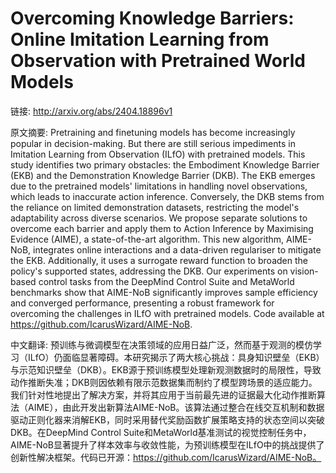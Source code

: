 # Overcoming Knowledge Barriers: Online Imitation Learning from Observation with Pretrained World Models

链接: http://arxiv.org/abs/2404.18896v1

原文摘要:
Pretraining and finetuning models has become increasingly popular in
decision-making. But there are still serious impediments in Imitation Learning
from Observation (ILfO) with pretrained models. This study identifies two
primary obstacles: the Embodiment Knowledge Barrier (EKB) and the Demonstration
Knowledge Barrier (DKB). The EKB emerges due to the pretrained models'
limitations in handling novel observations, which leads to inaccurate action
inference. Conversely, the DKB stems from the reliance on limited demonstration
datasets, restricting the model's adaptability across diverse scenarios. We
propose separate solutions to overcome each barrier and apply them to Action
Inference by Maximising Evidence (AIME), a state-of-the-art algorithm. This new
algorithm, AIME-NoB, integrates online interactions and a data-driven
regulariser to mitigate the EKB. Additionally, it uses a surrogate reward
function to broaden the policy's supported states, addressing the DKB. Our
experiments on vision-based control tasks from the DeepMind Control Suite and
MetaWorld benchmarks show that AIME-NoB significantly improves sample
efficiency and converged performance, presenting a robust framework for
overcoming the challenges in ILfO with pretrained models. Code available at
https://github.com/IcarusWizard/AIME-NoB.

中文翻译:
预训练与微调模型在决策领域的应用日益广泛，然而基于观测的模仿学习（ILfO）仍面临显著障碍。本研究揭示了两大核心挑战：具身知识壁垒（EKB）与示范知识壁垒（DKB）。EKB源于预训练模型处理新观测数据时的局限性，导致动作推断失准；DKB则因依赖有限示范数据集而制约了模型跨场景的适应能力。我们针对性地提出了解决方案，并将其应用于当前最先进的证据最大化动作推断算法（AIME），由此开发出新算法AIME-NoB。该算法通过整合在线交互机制和数据驱动正则化器来消解EKB，同时采用替代奖励函数扩展策略支持的状态空间以突破DKB。在DeepMind Control Suite和MetaWorld基准测试的视觉控制任务中，AIME-NoB显著提升了样本效率与收敛性能，为预训练模型在ILfO中的挑战提供了创新性解决框架。代码已开源：https://github.com/IcarusWizard/AIME-NoB。
